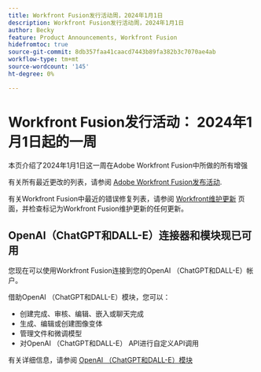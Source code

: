 ```yaml
---
title: Workfront Fusion发行活动周，2024年1月1日
description: Workfront Fusion发行活动周，2024年1月1日
author: Becky
feature: Product Announcements, Workfront Fusion
hidefromtoc: true
source-git-commit: 8db357faa41caacd7443b89fa382b3c7070ae4ab
workflow-type: tm+mt
source-wordcount: '145'
ht-degree: 0%

---
```


# Workfront Fusion发行活动： 2024年1月1日起的一周

本页介绍了2024年1月1日这一周在Adobe Workfront Fusion中所做的所有增强

有关所有最近更改的列表，请参阅 [Adobe Workfront Fusion发布活动](../../../product-announcements/product-releases/fusion-release-activity/fusion-release-activity.md).

有关Workfront Fusion中最近的错误修复列表，请参阅 [Workfront维护更新](https://experienceleague.adobe.com/docs/workfront-known-issues/releases/current-updates.html) 页面，并检查标记为Workfront Fusion维护更新的任何更新。

## OpenAI（ChatGPT和DALL-E）连接器和模块现已可用

您现在可以使用Workfront Fusion连接到您的OpenAI （ChatGPT和DALL-E）帐户。

借助OpenAI （ChatGPT和DALL-E）模块，您可以：

* 创建完成、审核、编辑、嵌入或聊天完成
* 生成、编辑或创建图像变体
* 管理文件和微调模型
* 对OpenAI （ChatGPT和DALL-E） API进行自定义API调用

有关详细信息，请参阅 [OpenAI （ChatGPT和DALL-E）模块](/help/quicksilver/workfront-fusion/apps-and-their-modules/openai-chatgpt-modules.md)
